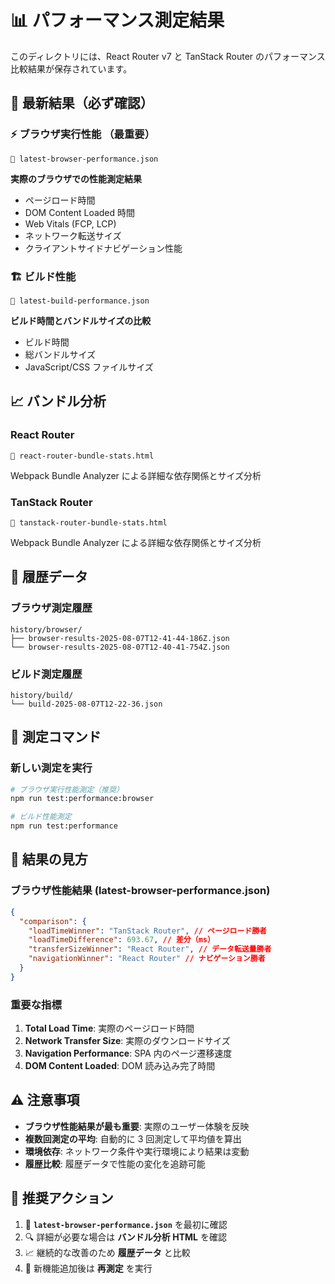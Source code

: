 # 📊 パフォーマンス測定結果

このディレクトリには、React Router v7 と TanStack Router のパフォーマンス比較結果が保存されています。

## 🎯 最新結果（必ず確認）

### ⚡ **ブラウザ実行性能** （最重要）

```
📄 latest-browser-performance.json
```

**実際のブラウザでの性能測定結果**

- ページロード時間
- DOM Content Loaded 時間
- Web Vitals (FCP, LCP)
- ネットワーク転送サイズ
- クライアントサイドナビゲーション性能

### 🏗️ **ビルド性能**

```
📄 latest-build-performance.json
```

**ビルド時間とバンドルサイズの比較**

- ビルド時間
- 総バンドルサイズ
- JavaScript/CSS ファイルサイズ

## 📈 バンドル分析

### React Router

```
📄 react-router-bundle-stats.html
```

Webpack Bundle Analyzer による詳細な依存関係とサイズ分析

### TanStack Router

```
📄 tanstack-router-bundle-stats.html
```

Webpack Bundle Analyzer による詳細な依存関係とサイズ分析

## 📁 履歴データ

### ブラウザ測定履歴

```
history/browser/
├── browser-results-2025-08-07T12-41-44-186Z.json
└── browser-results-2025-08-07T12-40-41-754Z.json
```

### ビルド測定履歴

```
history/build/
└── build-2025-08-07T12-22-36.json
```

## 🚀 測定コマンド

### 新しい測定を実行

```bash
# ブラウザ実行性能測定（推奨）
npm run test:performance:browser

# ビルド性能測定
npm run test:performance
```

## 📖 結果の見方

### ブラウザ性能結果 (latest-browser-performance.json)

```json
{
  "comparison": {
    "loadTimeWinner": "TanStack Router", // ページロード勝者
    "loadTimeDifference": 693.67, // 差分（ms）
    "transferSizeWinner": "React Router", // データ転送量勝者
    "navigationWinner": "React Router" // ナビゲーション勝者
  }
}
```

### 重要な指標

1. **Total Load Time**: 実際のページロード時間
2. **Network Transfer Size**: 実際のダウンロードサイズ
3. **Navigation Performance**: SPA 内のページ遷移速度
4. **DOM Content Loaded**: DOM 読み込み完了時間

## ⚠️ 注意事項

- **ブラウザ性能結果が最も重要**: 実際のユーザー体験を反映
- **複数回測定の平均**: 自動的に 3 回測定して平均値を算出
- **環境依存**: ネットワーク条件や実行環境により結果は変動
- **履歴比較**: 履歴データで性能の変化を追跡可能

## 🎯 推奨アクション

1. 📄 **`latest-browser-performance.json`** を最初に確認
2. 🔍 詳細が必要な場合は **バンドル分析 HTML** を確認
3. 📈 継続的な改善のため **履歴データ** と比較
4. 🚀 新機能追加後は **再測定** を実行
